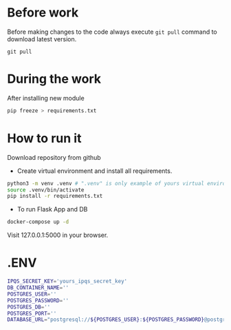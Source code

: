 # Before work

Before making changes to the code always execute `git pull` command to download latest version.

```
git pull
```

# During the work

After installing new module

```bash
pip freeze > requirements.txt
```

# How to run it

Download repository from github

* Create virtual environment and install all requirements.

```bash
python3 -m venv .venv # ".venv" is only example of yours virtual environment name
source .venv/bin/activate
pip install -r requirements.txt
```

* To run Flask App and DB

```bash
docker-compose up -d
```

Visit 127.0.0.1:5000 in your browser.

# .ENV

```bash
IPQS_SECRET_KEY='yours_ipqs_secret_key'
DB_CONTAINER_NAME=''
POSTGRES_USER=''
POSTGRES_PASSWORD=''
POSTGRES_DB=''
POSTGRES_PORT=''
DATABASE_URL="postgresql://${POSTGRES_USER}:${POSTGRES_PASSWORD}@postgresql_container:5432/${POSTGRES_DB}"
```

